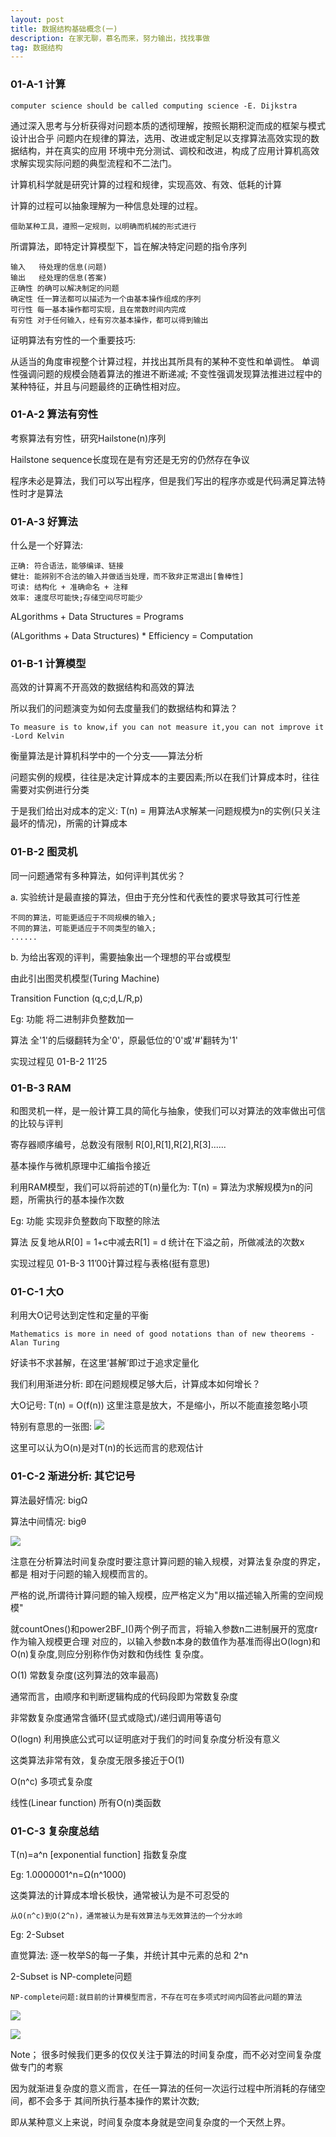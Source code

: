 ```yaml
---
layout: post
title: 数据结构基础概念(一)
description: 在家无聊，慕名而来，努力输出，找找事做
tag: 数据结构
---
```



### 01-A-1 计算

    computer science should be called computing science -E. Dijkstra

通过深入思考与分析获得对问题本质的透彻理解，按照长期积淀而成的框架与模式设计出合乎
问题内在规律的算法，选用、改进或定制足以支撑算法高效实现的数据结构，并在真实的应用
环境中充分测试、调校和改进，构成了应用计算机高效求解实现实际问题的典型流程和不二法门。

计算机科学就是研究计算的过程和规律，实现高效、有效、低耗的计算

计算的过程可以抽象理解为一种信息处理的过程。

    借助某种工具，遵照一定规则，以明确而机械的形式进行

所谓算法，即特定计算模型下，旨在解决特定问题的指令序列

    输入   待处理的信息(问题)
    输出   经处理的信息(答案)
    正确性 的确可以解决制定的问题
    确定性 任一算法都可以描述为一个由基本操作组成的序列
    可行性 每一基本操作都可实现，且在常数时间内完成
    有穷性 对于任何输入，经有穷次基本操作，都可以得到输出

证明算法有穷性的一个重要技巧:

从适当的角度审视整个计算过程，并找出其所具有的某种不变性和单调性。
单调性强调问题的规模会随着算法的推进不断递减;
不变性强调发现算法推进过程中的某种特征，并且与问题最终的正确性相对应。

### 01-A-2 算法有穷性

  考察算法有穷性，研究Hailstone(n)序列

  Hailstone sequence长度现在是有穷还是无穷的仍然存在争议

  程序未必是算法，我们可以写出程序，但是我们写出的程序亦或是代码满足算法特性时才是算法

### 01-A-3 好算法

  什么是一个好算法:

    正确: 符合语法，能够编译、链接
    健壮: 能辨别不合法的输入并做适当处理，而不致非正常退出[鲁棒性]
    可读: 结构化 + 准确命名 + 注释
    效率: 速度尽可能快;存储空间尽可能少

  ALgorithms + Data Structures = Programs

  (ALgorithms + Data Structures) * Efficiency = Computation

### 01-B-1 计算模型

  高效的计算离不开高效的数据结构和高效的算法

  所以我们的问题演变为如何去度量我们的数据结构和算法？

    To measure is to know,if you can not measure it,you can not improve it -Lord Kelvin

  衡量算法是计算机科学中的一个分支——算法分析

  问题实例的规模，往往是决定计算成本的主要因素;所以在我们计算成本时，往往需要对实例进行分类

  于是我们给出对成本的定义:
  T(n) = 用算法A求解某一问题规模为n的实例(只关注最坏的情况)，所需的计算成本


### 01-B-2 图灵机

  同一问题通常有多种算法，如何评判其优劣？

a. 实验统计是最直接的算法，但由于充分性和代表性的要求导致其可行性差

    不同的算法，可能更适应于不同规模的输入;
    不同的算法，可能更适应于不同类型的输入;
    ......

b. 为给出客观的评判，需要抽象出一个理想的平台或模型

  由此引出图灵机模型(Turing Machine)

  Transition Function (q,c;d,L/R,p)

Eg:
功能   将二进制非负整数加一

算法   全'1'的后缀翻转为全'0'，原最低位的'0'或'#'翻转为'1'

实现过程见 01-B-2 11’25

### 01-B-3 RAM

  和图灵机一样，是一般计算工具的简化与抽象，使我们可以对算法的效率做出可信的比较与评判

  寄存器顺序编号，总数没有限制 R[0],R[1],R[2],R[3]......

  基本操作与微机原理中汇编指令接近

  利用RAM模型，我们可以将前述的T(n)量化为:
  T(n) = 算法为求解规模为n的问题，所需执行的基本操作次数

Eg:
功能   实现非负整数向下取整的除法

算法   反复地从R[0] = 1+c中减去R[1] = d 统计在下溢之前，所做减法的次数x

实现过程见 01-B-3 11’00计算过程与表格(挺有意思)

### 01-C-1 大O

利用大O记号达到定性和定量的平衡

    Mathematics is more in need of good notations than of new theorems - Alan Turing

好读书不求甚解，在这里‘甚解’即过于追求定量化

我们利用渐进分析: 即在问题规模足够大后，计算成本如何增长？

大O记号: T(n) = O(f(n)) 这里注意是放大，不是缩小，所以不能直接忽略小项

特别有意思的一张图:
![](/images/post_image/大O记号.png)

这里可以认为O(n)是对T(n)的长远而言的悲观估计

### 01-C-2 渐进分析: 其它记号

算法最好情况: bigΩ

算法中间情况: bigθ

![](/images/post_image/其它记号.png)

注意在分析算法时间复杂度时要注意计算问题的输入规模，对算法复杂度的界定，都是
相对于问题的输入规模而言的。

严格的说,所谓待计算问题的输入规模，应严格定义为"用以描述输入所需的空间规模"

就countOnes()和power2BF_I()两个例子而言，将输入参数n二进制展开的宽度r作为输入规模更合理
对应的，以输入参数n本身的数值作为基准而得出O(logn)和O(n)复杂度,则应分别称作伪对数和伪线性
复杂度。


O(1)
常数复杂度(这列算法的效率最高)

通常而言，由顺序和判断逻辑构成的代码段即为常数复杂度

非常数复杂度通常含循环(显式或隐式)/递归调用等语句

O(logn)
利用换底公式可以证明底对于我们的时间复杂度分析没有意义

这类算法非常有效，复杂度无限多接近于O(1)

O(n^c) 多项式复杂度

线性(Linear function) 所有O(n)类函数

### 01-C-3 复杂度总结

T(n)=a^n [exponential function]
指数复杂度

Eg: 1.0000001^n=Ω(n^1000)

这类算法的计算成本增长极快，通常被认为是不可忍受的

    从O(n^c)到O(2^n)，通常被认为是有效算法与无效算法的一个分水岭


Eg:
2-Subset

直觉算法: 逐一枚举S的每一子集，并统计其中元素的总和  2^n

2-Subset is NP-complete问题

    NP-complete问题:就目前的计算模型而言，不存在可在多项式时间内回答此问题的算法

![](/images/post_image/复杂度1.png)

![](/images/post_image/复杂度2.png)

Note； 很多时候我们更多的仅仅关注于算法的时间复杂度，而不必对空间复杂度做专门的考察

因为就渐进复杂度的意义而言，在任一算法的任何一次运行过程中所消耗的存储空间，都不会多于
其间所执行基本操作的累计次数;

即从某种意义上来说，时间复杂度本身就是空间复杂度的一个天然上界。
